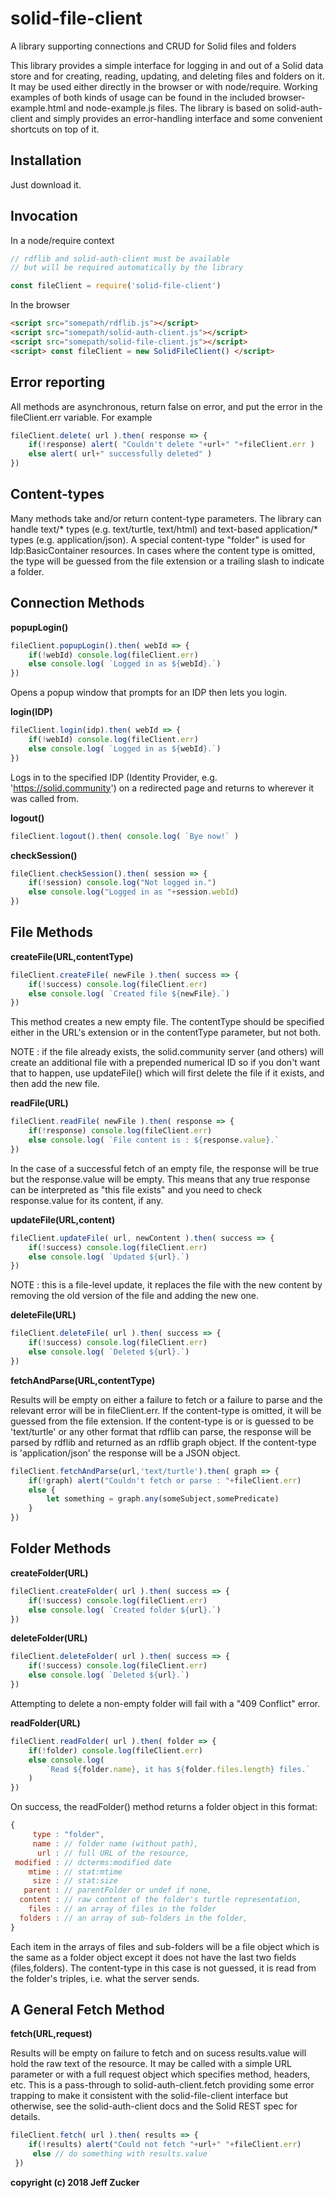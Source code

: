 # solid-file-client
A library supporting connections and CRUD for Solid files and folders

This library provides a simple interface for logging in and out of a 
Solid data store and for creating, reading, updating, and deleting
files and folders on it. It may be used either directly in the browser or 
with node/require.  Working examples of both kinds of usage can be found in
the included browser-example.html and node-example.js files.  The library
is based on solid-auth-client and simply provides an error-handling 
interface and some convenient shortcuts on top of it.

## Installation
Just download it.

## Invocation
In a node/require context

```javascript
// rdflib and solid-auth-client must be available
// but will be required automatically by the library

const fileClient = require('solid-file-client')
```
In the browser
```html 
<script src="somepath/rdflib.js"></script>
<script src="somepath/solid-auth-client.js"></script>
<script src="somepath/solid-file-client.js"></script>
<script> const fileClient = new SolidFileClient() </script>
```
## Error reporting

All methods are asynchronous, return false on error, and put the error
in the fileClient.err variable.  For example
```javascript
fileClient.delete( url ).then( response => {
    if(!response) alert( "Couldn't delete "+url+" "+fileClient.err )
    else alert( url+" successfully deleted" )
})
```
## Content-types
Many methods take and/or return content-type parameters. The library can
handle text/* types (e.g. text/turtle, text/html) and text-based application/* types (e.g. application/json). A special content-type "folder" is 
used for ldp:BasicContainer resources.  In cases where the content type is
omitted, the type will be guessed from the file extension or a trailing 
slash to indicate a folder.

## Connection Methods

**popupLogin()**
```javascript
fileClient.popupLogin().then( webId => {
    if(!webId) console.log(fileClient.err)
    else console.log( `Logged in as ${webId}.`)
})
```

Opens a popup window that prompts for an IDP then lets you login.

**login(**IDP**)**<br>
```javascript
fileClient.login(idp).then( webId => {
    if(!webId) console.log(fileClient.err)
    else console.log( `Logged in as ${webId}.`)
})
```
Logs in to the specified IDP (Identity Provider, e.g. 'https://solid.community') on a redirected page and returns to wherever it was called from.

**logout()**
```javascript
fileClient.logout().then( console.log( `Bye now!` )
```
**checkSession()**
```javascript
fileClient.checkSession().then( session => {
    if(!session) console.log("Not logged in.")
    else console.log("Logged in as "+session.webId)
})
```
## File Methods
**createFile(**URL,contentType**)**
```javascript
fileClient.createFile( newFile ).then( success => {
    if(!success) console.log(fileClient.err)
    else console.log( `Created file ${newFile}.`)
})
```
This method creates a new empty file.
The contentType should be specified either in the URL's extension or in
the contentType parameter, but not both. 

NOTE : if the file already exists, the solid.community server (and others) will create an additional file with a prepended numerical ID so if you don't want that to happen, use updateFile() which will first delete the file if it exists, and then add the new file.

**readFile(**URL**)**
```javascript
fileClient.readFile( newFile ).then( response => {
    if(!response) console.log(fileClient.err)
    else console.log( `File content is : ${response.value}.`
})
```
In the case of a successful fetch of an empty file, the response
will be true but the response.value will be empty.  This means
that any true response can be interpreted as "this file exists"
and you need to check response.value for its content, if any.

**updateFile(**URL,content**)**
```javascript
fileClient.updateFile( url, newContent ).then( success => {
    if(!success) console.log(fileClient.err)
    else console.log( `Updated ${url}.`)
})
```
NOTE : this is a file-level update, it replaces the file with the new content by removing the old version of the file and adding the new one.

**deleteFile(**URL**)**
```javascript
fileClient.deleteFile( url ).then( success => {
    if(!success) console.log(fileClient.err)
    else console.log( `Deleted ${url}.`)
})
```
**fetchAndParse(**URL,contentType**)**

Results will be empty on either a failure to fetch or a failure to parse
and the relevant error will be in fileClient.err. If the content-type is
omitted, it will be guessed from the file extension. If the  content-type
is or is guessed to be 'text/turtle' or any other format that rdflib can 
parse, the response will be parsed by rdflib and returned as an rdflib
graph object.  If the content-type is 'application/json' the response will
be a JSON object.  
```javascript
fileClient.fetchAndParse(url,'text/turtle').then( graph => {
    if(!graph) alert("Couldn't fetch or parse : "+fileClient.err)
    else {
        let something = graph.any(someSubject,somePredicate)
    }
})
```
## Folder Methods
**createFolder(**URL**)**<br>
```javascript
fileClient.createFolder( url ).then( success => {
    if(!success) console.log(fileClient.err)
    else console.log( `Created folder ${url}.`)
})
```
**deleteFolder(**URL**)**
```javascript
fileClient.deleteFolder( url ).then( success => {
    if(!success) console.log(fileClient.err)
    else console.log( `Deleted ${url}.`)
})     
```
Attempting to delete a non-empty folder will fail with a "409 Conflict"
error.

**readFolder(**URL**)**
```javascript
fileClient.readFolder( url ).then( folder => {
    if(!folder) console.log(fileClient.err)
    else console.log( 
        `Read ${folder.name}, it has ${folder.files.length} files.`
    )
})
```
On success, the readFolder() method returns a folder object in this format:
```javascript
{
     type : "folder",
     name : // folder name (without path),
      url : // full URL of the resource,
 modified : // dcterms:modified date
    mtime : // stat:mtime
     size : // stat:size
   parent : // parentFolder or undef if none,
  content : // raw content of the folder's turtle representation,
    files : // an array of files in the folder
  folders : // an array of sub-folders in the folder,
}
```
Each item in the arrays of files and sub-folders will be a file object
which is the same as a folder object except it does not have the
last two fields (files,folders).  The content-type in this
case is not guessed, it is read from the folder's triples, i.e. what the 
server sends.

## A General Fetch Method
**fetch(**URL,request**)**

Results will be empty on failure to fetch and on sucess results.value will
hold the raw text of the resource.  It may be called with a simple URL 
parameter or with a full request object which specifies method, headers, etc.
This is a pass-through to solid-auth-client.fetch providing some error 
trapping to make it consistent with the solid-file-client interface but
otherwise, see the solid-auth-client docs and the Solid REST spec for
details.
```javascript
fileClient.fetch( url ).then( results => {
    if(!results) alert("Could not fetch "+url+" "+fileClient.err)
     else // do something with results.value
 })
```  

**copyright (c) 2018 Jeff Zucker**
